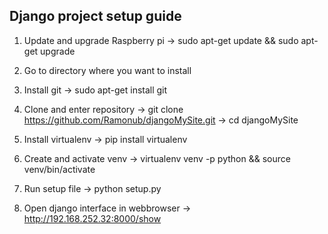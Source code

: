 ## Django project setup guide

1. Update and upgrade Raspberry pi
-> sudo apt-get update && sudo apt-get upgrade

2. Go to directory where you want to install

3. Install git
-> sudo apt-get install git

4. Clone and enter repository
-> git clone https://github.com/Ramonub/djangoMySite.git
-> cd djangoMySite

5. Install virtualenv
-> pip install virtualenv

6. Create and activate venv
-> virtualenv venv -p python && source venv/bin/activate

7. Run setup file
-> python setup.py

8. Open django interface in webbrowser
-> http://192.168.252.32:8000/show
